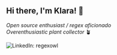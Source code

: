 ## Hi there, I'm Klara! 👋
<p><em>Open source enthusiast / regex aficionado<br>
Overenthusiastic plant collector</em> 🪴</p>

![LinkedIn: regexowl](https://img.shields.io/twitter/url?label=LinkedIn&logo=Linkedin&style=social&url=https://www.linkedin.com/in/klarasimickova/)
